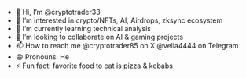 - 👋 Hi, I’m @cryptotrader33
- 👀 I’m interested in crypto/NFTs, AI, Airdrops, zksync ecosystem
- 🌱 I’m currently learning technical analysis
- 💞️ I’m looking to collaborate on AI & gaming projects
- 📫 How to reach me @cryptotrader85 on X @vella4444 on Telegram
- 😄 Pronouns: He
- ⚡ Fun fact: favorite food to eat is pizza & kebabs 

<!---
cryptotrader33/cryptotrader33 is a ✨ special ✨ repository because its `README.md` (this file) appears on your GitHub profile.
You can click the Preview link to take a look at your changes.
--->
